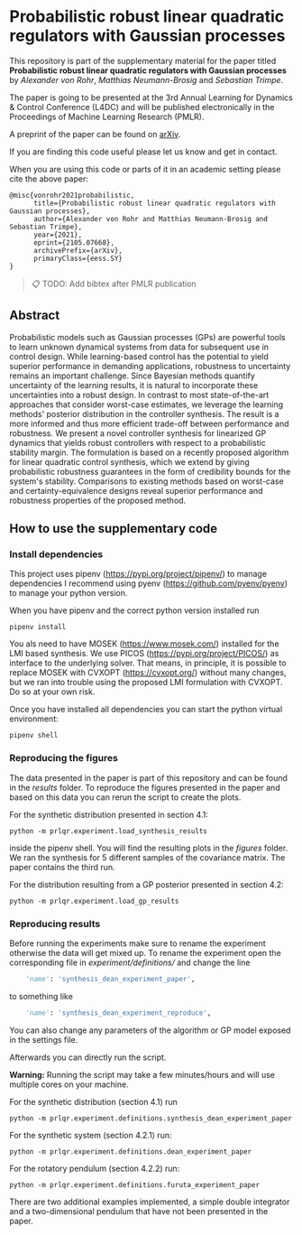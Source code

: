 
# Probabilistic robust linear quadratic regulators with Gaussian processes

This repository is part of the supplementary material
for the paper titled 
**Probabilistic robust linear quadratic regulators with Gaussian processes**
by *Alexander von Rohr*, *Matthias Neumann-Brosig* and *Sebastian Trimpe*.

The paper is going to be presented at the 3rd Annual Learning for Dynamics & Control Conference (L4DC) and will be published electronically in the Proceedings of Machine Learning Research (PMLR).

A preprint of the paper can be found on [arXiv](https://arxiv.org/abs/2105.07668).


If you are finding this code useful please let us know and get in contact.

When you are using this code or parts of it in an academic setting please cite the above paper:

```
@misc{vonrohr2021probabilistic,
      title={Probabilistic robust linear quadratic regulators with Gaussian processes}, 
      author={Alexander von Rohr and Matthias Neumann-Brosig and Sebastian Trimpe},
      year={2021},
      eprint={2105.07668},
      archivePrefix={arXiv},
      primaryClass={eess.SY}
}
```

> 📋 TODO: Add bibtex after PMLR publication

## Abstract

Probabilistic models such as Gaussian processes (GPs) are powerful tools to learn unknown dynamical systems from data for subsequent use in control design.
While learning-based control has the potential to yield superior performance in demanding applications, robustness to uncertainty remains an important challenge.
Since Bayesian methods quantify uncertainty of the learning results, it is natural to incorporate these uncertainties into a robust design. 
In contrast to most state-of-the-art approaches that consider worst-case estimates, we leverage the learning methods' posterior distribution in the controller synthesis. 
The result is a more informed and thus more efficient trade-off between performance and robustness.
We present a novel controller synthesis for linearized GP dynamics that yields robust controllers with respect to a probabilistic stability margin.
The formulation is based on a recently proposed algorithm for linear quadratic control synthesis, which we extend by giving probabilistic robustness guarantees in the form of credibility bounds for the system's stability.
Comparisons to existing methods based on worst-case and certainty-equivalence designs reveal superior performance and robustness properties of the proposed method.

## How to use the supplementary code

### Install dependencies

This project uses pipenv (https://pypi.org/project/pipenv/) to manage dependencies
I recommend using pyenv (https://github.com/pyenv/pyenv) to manage your python version.

When you have pipenv and the correct python version installed run

```
pipenv install
```

You als need to have MOSEK (https://www.mosek.com/) installed for the LMI based synthesis.
We use PICOS (https://pypi.org/project/PICOS/) as interface to the underlying solver. 
That means, in principle, it is possible to replace MOSEK with CVXOPT (https://cvxopt.org/) without many changes, but we ran into trouble using the proposed LMI formulation with CVXOPT.
Do so at your own risk.

Once you have installed all dependencies you can start the python virtual environment:

```
pipenv shell
```

### Reproducing the figures

The data presented in the paper is part of this repository and can be found in the *results* folder.
To reproduce the figures presented in the paper and based on this data you can rerun the script to create the plots.

For the synthetic distribution presented in section 4.1:

```
python -m prlqr.experiment.load_synthesis_results

```

inside the pipenv shell. You will find the resulting plots in the *figures* folder.
We ran the synthesis for 5 different samples of the covariance matrix. The paper contains the third run.


For the distribution resulting from a GP posterior presented in section 4.2:

```
python -m prlqr.experiment.load_gp_results
```

### Reproducing results

Before running the experiments make sure to rename the experiment otherwise the data will get mixed up.
To rename the experiment open the corresponding file in *experiment/definitions/* and change the line

```python
    'name': 'synthesis_dean_experiment_paper',
```

to something like 
```python
    'name': 'synthesis_dean_experiment_reproduce',
```

You can also change any parameters of the algorithm or GP model exposed in the settings file.

Afterwards you can directly run the script.

**Warning:** Running the script may take a few minutes/hours and will use multiple cores on your machine.

For the synthetic distribution (section 4.1) run
```
python -m prlqr.experiment.definitions.synthesis_dean_experiment_paper
```

For the synthetic system (section 4.2.1) run:

```
python -m prlqr.experiment.definitions.dean_experiment_paper
```

For the rotatory pendulum (section 4.2.2) run:

```
python -m prlqr.experiment.definitions.furuta_experiment_paper
```

There are two additional examples implemented, a simple double integrator and a two-dimensional pendulum that have not been presented in the paper. 
